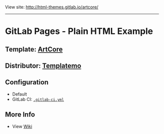 View site: http://html-themes.gitlab.io/artcore/

----

# GitLab Pages - Plain HTML Example

## Template: [ArtCore](http://www.templatemo.com/tm-423-artcore)

## Distributor: [Templatemo](http://www.templatemo.com/)

## Configuration

- Default
- GitLab CI: [`.gitlab-ci.yml`](https://gitlab.com/html-themes/artcore/blob/master/.gitlab-ci.yml)

## More Info

- View [Wiki](https://gitlab.com/html-themes/artcore/wikis/home)
